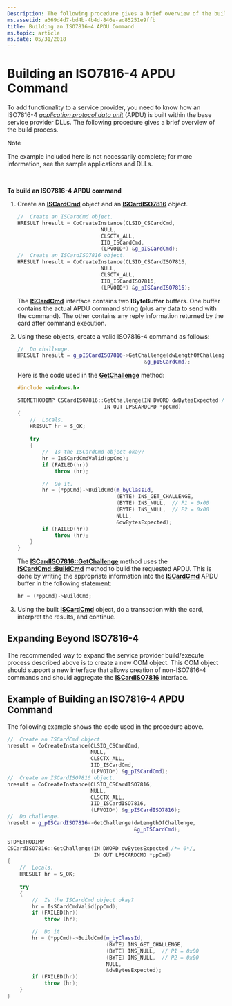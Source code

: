 ```yaml
---
Description: The following procedure gives a brief overview of the build process.
ms.assetid: a369d4d7-bd4b-4b4d-846e-ad85251e9ffb
title: Building an ISO7816-4 APDU Command
ms.topic: article
ms.date: 05/31/2018
---
```


# Building an ISO7816-4 APDU Command

To add functionality to a service provider, you need to know how an ISO7816-4 [*application protocol data unit*](/windows/desktop/SecGloss/a-gly) (APDU) is built within the base service provider DLLs. The following procedure gives a brief overview of the build process.

> [!Note]  
> The example included here is not necessarily complete; for more information, see the sample applications and DLLs.

 

**To build an ISO7816-4 APDU command**

1.  Create an [**ISCardCmd**](iscardcmd.md) object and an [**ISCardISO7816**](iscardiso7816.md) object.

    ```C++
    //  Create an ISCardCmd object.
    HRESULT hresult = CoCreateInstance(CLSID_CSCardCmd,
                               NULL,
                               CLSCTX_ALL,
                               IID_ISCardCmd,
                               (LPVOID*) &g_pISCardCmd);
    //  Create an ISCardISO7816 object.
    HRESULT hresult = CoCreateInstance(CLSID_CSCardISO7816,
                               NULL,
                               CLSCTX_ALL,
                               IID_ISCardISO7816,
                               (LPVOID*) &g_pISCardISO7816);
    ```

    

    The [**ISCardCmd**](iscardcmd.md) interface contains two **IByteBuffer** buffers. One buffer contains the actual APDU command string (plus any data to send with the command). The other contains any reply information returned by the card after command execution.

2.  Using these objects, create a valid ISO7816-4 command as follows:

    ```C++
    //  Do challenge.
    HRESULT hresult = g_pISCardISO7816->GetChallenge(dwLengthOfChallenge,
                                             &g_pISCardCmd);
    ```

    

    Here is the code used in the [**GetChallenge**](iscardiso7816-getchallenge.md) method:

    ```C++
    #include <windows.h>

    STDMETHODIMP CSCardISO7816::GetChallenge(IN DWORD dwBytesExpected /*= 0*/,
                                IN OUT LPSCARDCMD *ppCmd)
    {
        //  Locals.
        HRESULT hr = S_OK;
        
        try
        {
            //  Is the ISCardCmd object okay?
            hr = IsSCardCmdValid(ppCmd);
            if (FAILED(hr))
                throw (hr);

            //  Do it.
            hr = (*ppCmd)->BuildCmd(m_byClassId,
                                    (BYTE) INS_GET_CHALLENGE,
                                    (BYTE) INS_NULL,  // P1 = 0x00
                                    (BYTE) INS_NULL,  // P2 = 0x00
                                    NULL,
                                    &dwBytesExpected);
            if (FAILED(hr))
                throw (hr);
        }
    }
    ```

    

    The [**ISCardISO7816::GetChallenge**](iscardiso7816-getchallenge.md) method uses the [**ISCardCmd::BuildCmd**](iscardcmd-buildcmd.md) method to build the requested APDU. This is done by writing the appropriate information into the [**ISCardCmd**](iscardcmd.md) APDU buffer in the following statement:

    ```C++
    hr = (*ppCmd)->BuildCmd;
    ```

    

3.  Using the built [**ISCardCmd**](iscardcmd.md) object, do a transaction with the card, interpret the results, and continue.

## Expanding Beyond ISO7816-4

The recommended way to expand the service provider build/execute process described above is to create a new COM object. This COM object should support a new interface that allows creation of non-ISO7816-4 commands and should aggregate the [**ISCardISO7816**](iscardiso7816.md) interface.

## Example of Building an ISO7816-4 APDU Command

The following example shows the code used in the procedure above.


```C++
//  Create an ISCardCmd object.
hresult = CoCreateInstance(CLSID_CSCardCmd,
                           NULL,
                           CLSCTX_ALL,
                           IID_ISCardCmd,
                           (LPVOID*) &g_pISCardCmd);
//  Create an ISCardISO7816 object.
hresult = CoCreateInstance(CLSID_CSCardISO7816,
                           NULL,
                           CLSCTX_ALL,
                           IID_ISCardISO7816,
                           (LPVOID*) &g_pISCardISO7816);
//  Do challenge.
hresult = g_pISCardISO7816->GetChallenge(dwLengthOfChallenge,
                                         &g_pISCardCmd);

STDMETHODIMP
CSCardISO7816::GetChallenge(IN DWORD dwBytesExpected /*= 0*/,
                            IN OUT LPSCARDCMD *ppCmd)
{
    //  Locals.
    HRESULT hr = S_OK;
    
    try
    {
        //  Is the ISCardCmd object okay?
        hr = IsSCardCmdValid(ppCmd);
        if (FAILED(hr))
            throw (hr);

        //  Do it.
        hr = (*ppCmd)->BuildCmd(m_byClassId,
                                (BYTE) INS_GET_CHALLENGE,
                                (BYTE) INS_NULL,  // P1 = 0x00
                                (BYTE) INS_NULL,  // P2 = 0x00
                                NULL,
                                &dwBytesExpected);
        if (FAILED(hr))
            throw (hr);
    }
}
```



 

 